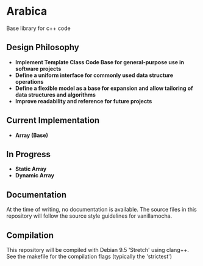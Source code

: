 # Arabica

Base library for c++ code

## Design Philosophy

* **Implement Template Class Code Base for general-purpose use in software projects**
* **Define a uniform interface for commonly used data structure operations**
* **Define a flexible model as a base for expansion and allow tailoring of data structures and algorithms**
* **Improve readability and reference for future projects**

## Current Implementation

* **Array (Base)**

## In Progress

* **Static Array**
* **Dynamic Array**

## Documentation

At the time of writing, no documentation is available.
The source files in this repository will follow the source style guidelines for
vanillamocha.

## Compilation

This repository will be compiled with Debian 9.5 'Stretch' using clang++.
See the makefile for the compilation flags (typically the 'strictest')


